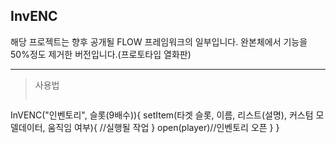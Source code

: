 ## InvENC
해당 프로젝트는 향후 공개될 FLOW 프레임워크의 일부입니다.
완본체에서 기능을 50%정도 제거한 버전입니다.(프로토타입 열화판)

---
> 사용법
> ```kotlin
 InVENC("인벤토리", 슬롯(9배수)){
            setItem(타겟 슬롯, 이름, 리스트(설명), 커스텀 모델데이터, 움직임 여부){
               //실행될 작업
            }
            open(player)//인벤토리 오픈
        }
    }
 ```
